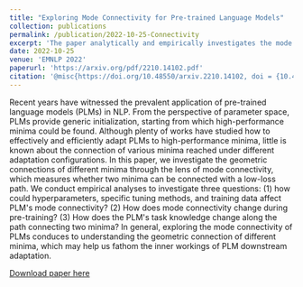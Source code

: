 ```yaml
---
title: "Exploring Mode Connectivity for Pre-trained Language Models"
collection: publications
permalink: /publication/2022-10-25-Connectivity
excerpt: 'The paper analytically and empirically investigates the mode connectivity of pre-trained language models'
date: 2022-10-25
venue: 'EMNLP 2022'
paperurl: 'https://arxiv.org/pdf/2210.14102.pdf'
citation: '@misc{https://doi.org/10.48550/arxiv.2210.14102, doi = {10.48550/ARXIV.2210.14102}, url = {https://arxiv.org/abs/2210.14102}, uthor = {Qin, Yujia and Qian, Cheng and Yi, Jing and Chen, Weize and Lin, Yankai and Han, Xu and Liu, Zhiyuan and Sun, Maosong and Zhou, Jie}, keywords = {Computation and Language (cs.CL), Artificial Intelligence (cs.AI), FOS: Computer and information sciences, FOS: Computer and information sciences}, title = {Exploring Mode Connectivity for Pre-trained Language Models}, ublisher = {arXiv}, year = {2022}, copyright = {arXiv.org perpetual, non-exclusive license} }'
---
```


Recent years have witnessed the prevalent application of pre-trained language models (PLMs) in NLP. From the perspective of parameter space, PLMs provide generic initialization, starting from which high-performance minima could be found. Although plenty of works have studied how to effectively and efficiently adapt PLMs to high-performance minima, little is known about the connection of various minima reached under different adaptation configurations. In this paper, we investigate the geometric connections of different minima through the lens of mode connectivity, which measures whether two minima can be connected with a low-loss path. We conduct empirical analyses to investigate three questions: (1) how could hyperparameters, specific tuning methods, and training data affect PLM's mode connectivity? (2) How does mode connectivity change during pre-training? (3) How does the PLM's task knowledge change along the path connecting two minima? In general, exploring the mode connectivity of PLMs conduces to understanding the geometric connection of different minima, which may help us fathom the inner workings of PLM downstream adaptation.

[Download paper here](https://arxiv.org/pdf/2210.14102.pdf)

